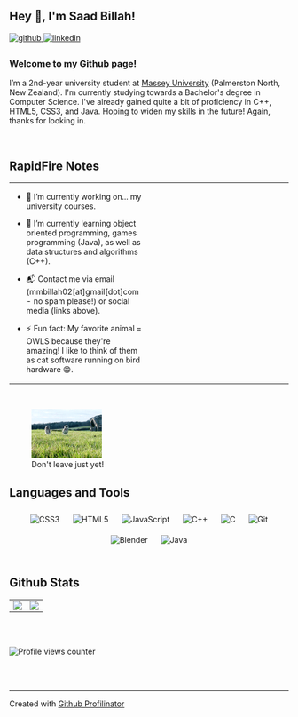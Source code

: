 ## Hey 👋, I'm Saad Billah!  
  

<a href="https://github.com/mmbi-glitch" target="_blank">
<img src=https://img.shields.io/badge/github-%2324292e.svg?&style=for-the-badge&logo=github&logoColor=white alt=github style="margin-bottom: 5px;" />
</a>
<a href="https://linkedin.com/in//mohammad-billah-949156200/" target="_blank">
<img src=https://img.shields.io/badge/linkedin-%231E77B5.svg?&style=for-the-badge&logo=linkedin&logoColor=white alt=linkedin style="margin-bottom: 5px;" />
</a>  
  



### Welcome to my Github page!  
I’m a 2nd-year university student at [Massey University](https://www.massey.ac.nz/) (Palmerston North, New Zealand). I'm currently studying towards a Bachelor's degree in Computer Science. I've already gained quite a bit of proficiency in C++, HTML5, CSS3, and Java. Hoping to widen my skills in the future! Again, thanks for looking in.  
  

<br/>  


## RapidFire Notes  
<table><tr><td valign="top" width="50%">

- 📝 I’m currently working on... my university courses.   
  
- 🌱 I’m currently learning object oriented programming, games programming (Java), as well as data structures and algorithms (C++).  
  
- 📬 Contact me via email (mmbillah02[at]gmail[dot]com - no spam please!) or social media (links above).
    
- ⚡ Fun fact: My favorite animal = OWLS because they're amazing! I like to think of them as cat software running on bird hardware 😁.
  
</td><td valign="top" width="50%">

</td></tr></table>  

<br/>  

<p align="center" width="100%">
<figure text-align="center" width="100%">
    <img width="30%" src="https://github.com/mmbi-glitch/mmbi-glitch/blob/main/owl.gif">
    <figcaption>Don't leave just yet!</figcaption>
</figure>
</p>

## Languages and Tools  
<div align="center">  
<img style="margin: 10px" src="https://profilinator.rishav.dev/skills-assets/css3-original-wordmark.svg" alt="CSS3" height="25" />  
<img style="margin: 10px" src="https://profilinator.rishav.dev/skills-assets/html5-original-wordmark.svg" alt="HTML5" height="25" />  
<img style="margin: 10px" src="https://profilinator.rishav.dev/skills-assets/javascript-original.svg" alt="JavaScript" height="25" />  
<img style="margin: 10px" src="https://profilinator.rishav.dev/skills-assets/cplusplus-original.svg" alt="C++" height="25" />  
<img style="margin: 10px" src="https://profilinator.rishav.dev/skills-assets/c-original.svg" alt="C" height="25" />  
<img style="margin: 10px" src="https://profilinator.rishav.dev/skills-assets/git-scm-icon.svg" alt="Git" height="25" />  
<img style="margin: 10px" src="https://profilinator.rishav.dev/skills-assets/blender_community_badge_white.svg" alt="Blender" height="25" />  
<img style="margin: 10px" src="https://profilinator.rishav.dev/skills-assets/java-original-wordmark.svg" alt="Java" height="25" />  
</div>  

<br/>  


## Github Stats  
<table><tr><td valign="top" width="50%">

<img src="https://github-readme-stats.vercel.app/api?username=mmbi-glitch&show_icons=true&count_private=true&hide_border=true" align="left" style="width: 100%" />

</td><td valign="top" width="50%">

<img src="https://github-readme-stats.vercel.app/api/top-langs/?username=mmbi-glitch&hide_border=true&layout=compact" align="left" style="width: 100%" />

</td></tr></table>  

<br/>  

  

<br/>  

![Profile views counter](https://komarev.com/ghpvc/?username=mmbi-glitch&&style=flat-square)  
  

<br/>  


<br />

----
Created with [Github Profilinator](https://profilinator.rishav.dev/)
